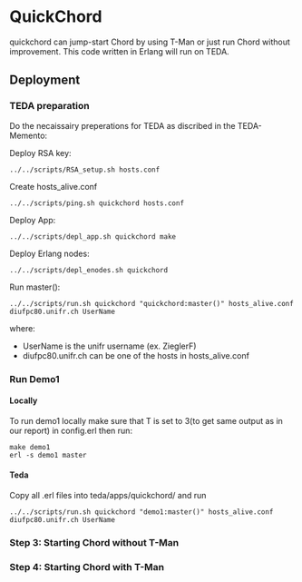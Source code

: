# QuickChord
quickchord can jump-start Chord by using T-Man or just run Chord without improvement. This code written in Erlang will run on TEDA.


## Deployment

### TEDA preparation
Do the necaissairy preperations for TEDA as discribed in the TEDA-Memento:

Deploy RSA key:

    ../../scripts/RSA_setup.sh hosts.conf 

Create hosts_alive.conf

    ../../scripts/ping.sh quickchord hosts.conf 

Deploy App:

    ../../scripts/depl_app.sh quickchord make

Deploy Erlang nodes:

    ../../scripts/depl_enodes.sh quickchord

Run master():

    ../../scripts/run.sh quickchord "quickchord:master()" hosts_alive.conf diufpc80.unifr.ch UserName

where:

 - UserName is the unifr username (ex. ZieglerF)
 - diufpc80.unifr.ch can be one of the hosts in hosts_alive.conf

### Run Demo1

#### Locally
To run demo1 locally make sure that T is set to 3(to get same output as in our report) in config.erl then run:

    make demo1
    erl -s demo1 master

#### Teda
Copy all .erl files into teda/apps/quickchord/ and run

    ../../scripts/run.sh quickchord "demo1:master()" hosts_alive.conf diufpc80.unifr.ch UserName

### Step 3: Starting Chord without T-Man


### Step 4: Starting Chord with T-Man

